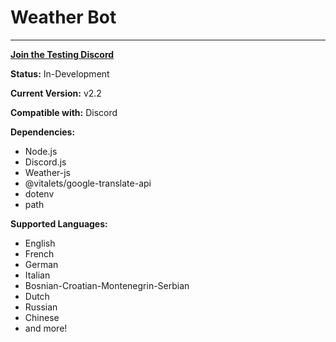 # Weather Bot

----------
[**Join the Testing Discord**](https://discord.gg/uQXmHjCH28)

**Status:** In-Development

**Current Version:** v2.2

**Compatible with:** Discord

**Dependencies:**
- Node.js
- Discord.js
- Weather-js
- @vitalets/google-translate-api
- dotenv
- path

**Supported Languages:**
- English
- French
- German
- Italian
- Bosnian-Croatian-Montenegrin-Serbian
- Dutch
- Russian
- Chinese
- and more!
